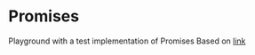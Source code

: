 # Promises
Playground with a test implementation of Promises
Based on [link](https://www.swiftbysundell.com/posts/under-the-hood-of-futures-and-promises-in-swift)
